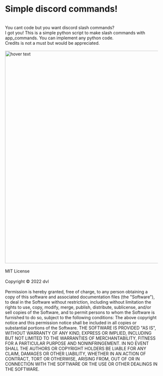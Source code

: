 # Simple discord commands!
<br>
You cant code but you want discord slash commands?<br>
I got you! This is a simple python script to make slash commands
with app_commands. You can implement any python code.<br>
Credits is not a must but would be appreciated.<br>
<br>
  <img src="https://user-images.githubusercontent.com/60398155/202165378-bab3b318-d3b8-442b-a8e5-3bcde0a49f3a.png?raw=true" width="700" title="hover text">
<br>
<br>
MIT License<br>
<br>
Copyright © 2022 dvl<br>
<br>
Permission is hereby granted, free of charge, to any person obtaining a copy
of this software and associated documentation files (the "Software"), to deal
in the Software without restriction, including without limitation the rights
to use, copy, modify, merge, publish, distribute, sublicense, and/or sell
copies of the Software, and to permit persons to whom the Software is
furnished to do so, subject to the following conditions:
The above copyright notice and this permission notice shall be included in all
copies or substantial portions of the Software.
THE SOFTWARE IS PROVIDED "AS IS", WITHOUT WARRANTY OF ANY KIND, EXPRESS OR
IMPLIED, INCLUDING BUT NOT LIMITED TO THE WARRANTIES OF MERCHANTABILITY,
FITNESS FOR A PARTICULAR PURPOSE AND NONINFRINGEMENT. IN NO EVENT SHALL THE
AUTHORS OR COPYRIGHT HOLDERS BE LIABLE FOR ANY CLAIM, DAMAGES OR OTHER
LIABILITY, WHETHER IN AN ACTION OF CONTRACT, TORT OR OTHERWISE, ARISING FROM,
OUT OF OR IN CONNECTION WITH THE SOFTWARE OR THE USE OR OTHER DEALINGS IN THE
SOFTWARE.
